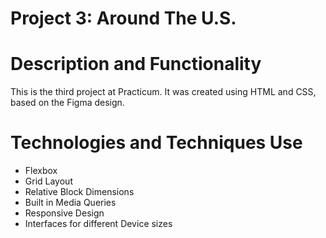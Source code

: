 # Project 3: Around The U.S.

# Description and Functionality

This is the third project at Practicum. It was created using HTML and CSS, based on the Figma design.

# Technologies and Techniques Use

- Flexbox
- Grid Layout
- Relative Block Dimensions
- Built in Media Queries
- Responsive Design
- Interfaces for different Device sizes

